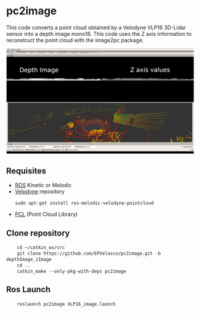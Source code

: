 # pc2image
This code converts a point cloud obtained by a Velodyne VLP16 3D-Lidar sensor into a depth image mono16.
This code uses the Z axis information to reconstruct the point cloud with the image2pc package.

<p float="left">
  <img src="/images/pc2image.png" width="770"  />
</p>

## Requisites
- [ROS](http://wiki.ros.org/ROS/Installation) Kinetic or Melodic
- [Velodyne](https://github.com/ros-drivers/velodyne) repository
  ```
  sudo apt-get install ros-melodic-velodyne-pointcloud
  ```
- [PCL](https://pointclouds.org/) (Point Cloud Library)

## Clone repository
```
    cd ~/catkin_ws/src
    git clone https://github.com/EPVelasco/pc2image.git -b depthImage_zImage
    cd ..
    catkin_make --only-pkg-with-deps pc2image
```
## Ros Launch
```
    roslaunch pc2image VLP16_image.launch
```
